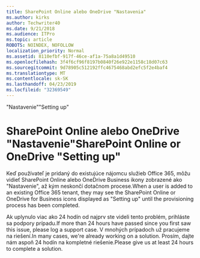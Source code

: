 ```yaml
---
title: SharePoint Online alebo OneDrive "Nastavenia"
ms.author: kirks
author: Techwriter40
ms.date: 9/21/2018
ms.audience: ITPro
ms.topic: article
ROBOTS: NOINDEX, NOFOLLOW
localization_priority: Normal
ms.assetid: 8110efbf-917f-46ce-af1a-75a8a1d49510
ms.openlocfilehash: 3f4f6cf96f8197b0840f26e922e1158c18d07c63
ms.sourcegitcommit: 9d78905c512192ffc4675468abd2efc5f2e4baf4
ms.translationtype: MT
ms.contentlocale: sk-SK
ms.lasthandoff: 04/23/2019
ms.locfileid: "32369549"
---
```

<span data-ttu-id="da016-102">"Nastavenie"</span><span class="sxs-lookup"><span data-stu-id="da016-102">"Setting up"</span></span>

# <a name="sharepoint-online-or-onedrive-setting-up"></a><span data-ttu-id="da016-103">SharePoint Online alebo OneDrive "Nastavenie"</span><span class="sxs-lookup"><span data-stu-id="da016-103">SharePoint Online or OneDrive "Setting up"</span></span>

<span data-ttu-id="da016-104">Keď používateľ je pridaný do existujúce nájomcu služieb Office 365, môžu vidieť SharePoint Online alebo OneDrive Business ikony zobrazené ako "Nastavenie", až kým neskončí dotačnom procese.</span><span class="sxs-lookup"><span data-stu-id="da016-104">When a user is added to an existing Office 365 tenant, they may see the SharePoint Online or OneDrive for Business icons displayed as "Setting up" until the provisioning process has been completed.</span></span>
  
<span data-ttu-id="da016-105">Ak uplynulo viac ako 24 hodín od najprv ste videli tento problém, prihláste sa podpory prípadu.</span><span class="sxs-lookup"><span data-stu-id="da016-105">If more than 24 hours have passed since you first saw this issue, please log a support case.</span></span> <span data-ttu-id="da016-106">V mnohých prípadoch už pracujeme na riešení.</span><span class="sxs-lookup"><span data-stu-id="da016-106">In many cases, we're already working on a solution.</span></span> <span data-ttu-id="da016-107">Prosím, dajte nám aspoň 24 hodín na kompletné riešenie.</span><span class="sxs-lookup"><span data-stu-id="da016-107">Please give us at least 24 hours to complete a solution.</span></span>
  

